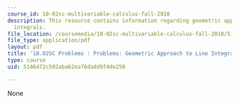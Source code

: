 ```yaml
---
course_id: 18-02sc-multivariable-calculus-fall-2010
description: This resource contains information regarding geometric approach to line
  integrals.
file_location: /coursemedia/18-02sc-multivariable-calculus-fall-2010/5146472c592aba62ea76dadd9f4de250_MIT18_02SC_pb_58_quest.pdf
file_type: application/pdf
layout: pdf
title: '18.02SC Problems : Problems: Geometric Approach to Line Integrals'
type: course
uid: 5146472c592aba62ea76dadd9f4de250

---
```

None